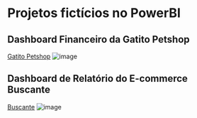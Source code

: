 # Projetos fictícios no PowerBI


## Dashboard Financeiro da Gatito Petshop
[Gatito Petshop](https://app.powerbi.com/groups/me/reports/7a9fdfaf-220c-42f8-9f70-b09a814a0c54/ReportSection?experience=power-bi)
![image](https://github.com/mathe-alves/powerbi/assets/66027287/3d4bef69-1a1e-4de0-9207-19a799191c93)

## Dashboard de Relatório do E-commerce Buscante
[Buscante](https://app.powerbi.com/groups/me/reports/532eb33b-d22f-4e08-b152-58cae168f7c0/ReportSection9c6431d654deece7100f?experience=power-bi)
![image](https://github.com/mathe-alves/powerbi/assets/66027287/91b450d4-d6b5-42e4-8c7a-7f42ab707836)
